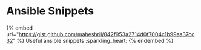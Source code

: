 # Ansible Snippets

{% embed url="https://gist.github.com/maheshrjl/842f953a2714d0f7004c1b99aa37cc32" %}
Useful ansible snippets :sparkling\_heart:
{% endembed %}
